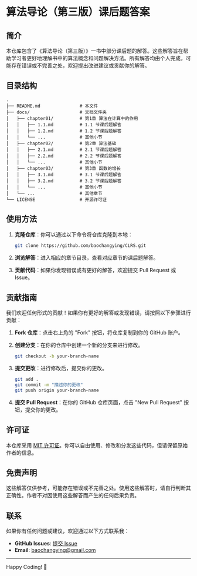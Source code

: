 # 算法导论（第三版）课后题答案

## 简介

本仓库包含了《算法导论（第三版）》一书中部分课后题的解答。这些解答旨在帮助学习者更好地理解书中的算法概念和问题解决方法。所有解答均由个人完成，可能存在错误或不完善之处，欢迎提出改进建议或贡献你的解答。

## 目录结构

```
.
├── README.md               # 本文件
├── docs/                   # 文档文件夹
│   ├── chapter01/          # 第1章 算法在计算中的作用
│   │   ├── 1.1.md          # 1.1 节课后题解答
│   │   ├── 1.2.md          # 1.2 节课后题解答
│   │   └── ...             # 其他小节
│   ├── chapter02/          # 第2章 算法基础
│   │   ├── 2.1.md          # 2.1 节课后题解答
│   │   ├── 2.2.md          # 2.2 节课后题解答
│   │   └── ...             # 其他小节
│   ├── chapter03/          # 第3章 函数的增长
│   │   ├── 3.1.md          # 3.1 节课后题解答
│   │   ├── 3.2.md          # 3.2 节课后题解答
│   │   └── ...             # 其他小节
│   └── ...                 # 其他章节
└── LICENSE                 # 开源许可证
```

## 使用方法

1. **克隆仓库**：你可以通过以下命令将仓库克隆到本地：

   ```bash
   git clone https://github.com/baochangying/CLRS.git
   ```

2. **浏览解答**：进入相应的章节目录，查看对应章节的课后题解答。

3. **贡献代码**：如果你发现错误或有更好的解答，欢迎提交 Pull Request 或 Issue。

## 贡献指南

我们欢迎任何形式的贡献！如果你有更好的解答或发现错误，请按照以下步骤进行贡献：

1. **Fork 仓库**：点击右上角的 "Fork" 按钮，将仓库复制到你的 GitHub 账户。

2. **创建分支**：在你的仓库中创建一个新的分支来进行修改。

   ```bash
   git checkout -b your-branch-name
   ```

3. **提交更改**：进行修改后，提交你的更改。

   ```bash
   git add .
   git commit -m "描述你的更改"
   git push origin your-branch-name
   ```

4. **提交 Pull Request**：在你的 GitHub 仓库页面，点击 "New Pull Request" 按钮，提交你的更改。

## 许可证

本仓库采用 [MIT 许可证](LICENSE)。你可以自由使用、修改和分发这些代码，但请保留原始作者的信息。

## 免责声明

这些解答仅供参考，可能存在错误或不完善之处。使用这些解答时，请自行判断其正确性。作者不对因使用这些解答而产生的任何后果负责。

## 联系

如果你有任何问题或建议，欢迎通过以下方式联系我：

- **GitHub Issues**: [提交 Issue](https://github.com/baochangying/CLRS/issues)
- **Email**: baochangying@gmail.com

---

Happy Coding! 🚀